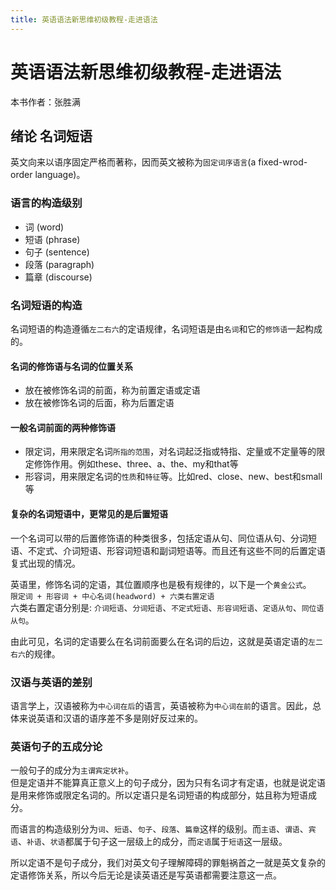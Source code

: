 ```yaml
---
title: 英语语法新思维初级教程-走进语法
---
```


# 英语语法新思维初级教程-走进语法
本书作者：张胜满

## 绪论 名词短语
英文向来以语序固定严格而著称，因而英文被称为`固定词序语言`(a fixed-wrod-order language)。  

### 语言的构造级别
* 词 (word)
* 短语 (phrase)
* 句子 (sentence)
* 段落 (paragraph)
* 篇章 (discourse)

### 名词短语的构造
名词短语的构造遵循`左二右六`的定语规律，名词短语是由`名词`和它的`修饰语`一起构成的。  

#### 名词的修饰语与名词的位置关系
* 放在被修饰名词的前面，称为前置定语或定语
* 放在被修饰名词的后面，称为后置定语

#### 一般名词前面的两种修饰语
* 限定词，用来限定名词`所指的范围`，对名词起泛指或特指、定量或不定量等的限定修饰作用。例如these、three、a、the、my和that等
* 形容词，用来限定名词的`性质`和`特征`等。比如red、close、new、best和small等

#### 复杂的名词短语中，更常见的是后置短语
一个名词可以带的后置修饰语的种类很多，包括定语从句、同位语从句、分词短语、不定式、介词短语、形容词短语和副词短语等。而且还有这些不同的后置定语复式出现的情况。

英语里，修饰名词的定语，其位置顺序也是极有规律的，以下是一个`黄金公式`。  
`限定词 + 形容词 + 中心名词(headword) + 六类右置定语`  
六类右置定语分别是: `介词短语`、`分词短语`、`不定式短语`、`形容词短语`、`定语从句`、`同位语从句`。

由此可见，名词的定语要么在名词前面要么在名词的后边，这就是英语定语的`左二右六`的规律。

### 汉语与英语的差别
语言学上，汉语被称为`中心词在后`的语言，英语被称为`中心词在前`的语言。因此，总体来说英语和汉语的语序差不多是刚好反过来的。

### 英语句子的五成分论
一般句子的成分为`主谓宾定状补`。  
但是定语并不能算真正意义上的句子成分，因为只有名词才有定语，也就是说定语是用来修饰或限定名词的。所以定语只是名词短语的构成部分，姑且称为短语成分。  

而语言的构造级别分为`词`、`短语`、`句子`、`段落`、`篇章`这样的级别。而`主语`、`谓语`、`宾语`、`补语`、`状语`都属于句子这一层级上的成分，而`定语`属于`短语`这一层级。 
 
所以定语不是句子成分，我们对英文句子理解障碍的罪魁祸首之一就是英文复杂的定语修饰关系，所以今后无论是读英语还是写英语都需要注意这一点。